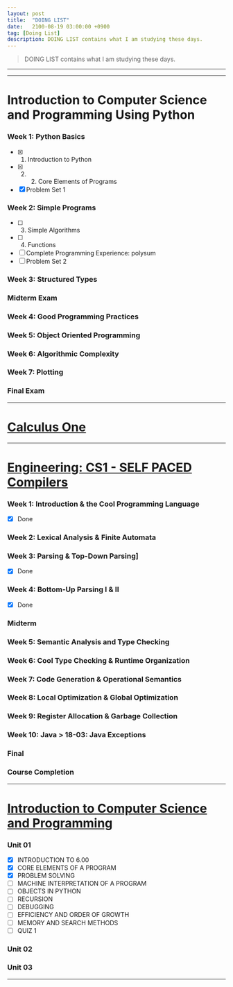 ```yaml
---
layout: post
title:  "DOING LIST"
date:   2100-08-19 03:00:00 +0900
tag: [Doing List]
description: DOING LIST contains what I am studying these days.
---
```


> DOING LIST contains what I am studying these days.

---


---

# Introduction to Computer Science and Programming Using Python

### Week 1: Python Basics
  - [x] 1. Introduction to Python
  - [x] 2. 2. Core Elements of Programs
  - [x] Problem Set 1

### Week 2: Simple Programs
  - [ ] 3. Simple Algorithms
  - [ ] 4. Functions
  - [ ] Complete Programming Experience: polysum
  - [ ] Problem Set 2

### Week 3: Structured Types
### Midterm Exam
### Week 4: Good Programming Practices
### Week 5: Object Oriented Programming
### Week 6: Algorithmic Complexity
### Week 7: Plotting
### Final Exam

---

# [Calculus One](https://www.coursera.org/learn/calculus1)

---

# [Engineering: CS1 - SELF PACED Compilers](https://lagunita.stanford.edu/courses/Engineering/Compilers/Fall2014)

### Week 1: Introduction & the Cool Programming Language
  - [x] Done

### Week 2: Lexical Analysis & Finite Automata

### Week 3: Parsing & Top-Down Parsing]
  - [x] Done
### Week 4: Bottom-Up Parsing I & II
  - [x] Done

### Midterm
### Week 5: Semantic Analysis and Type Checking
### Week 6: Cool Type Checking & Runtime Organization
### Week 7: Code Generation & Operational Semantics
### Week 8: Local Optimization & Global Optimization
### Week 9: Register Allocation & Garbage Collection
### Week 10: Java > 18-03: Java Exceptions
### Final
### Course Completion

---

# [Introduction to Computer Science and Programming](https://ocw.mit.edu/courses/electrical-engineering-and-computer-science/6-00sc-introduction-to-computer-science-and-programming-spring-2011/)

### Unit 01
  - [x] INTRODUCTION TO 6.00
  - [x] CORE ELEMENTS OF A PROGRAM
  - [x] PROBLEM SOLVING
  - [ ] MACHINE INTERPRETATION OF A PROGRAM
  - [ ] OBJECTS IN PYTHON
  - [ ] RECURSION
  - [ ] DEBUGGING
  - [ ] EFFICIENCY AND ORDER OF GROWTH
  - [ ] MEMORY AND SEARCH METHODS
  - [ ] QUIZ 1

### Unit 02
### Unit 03

---
